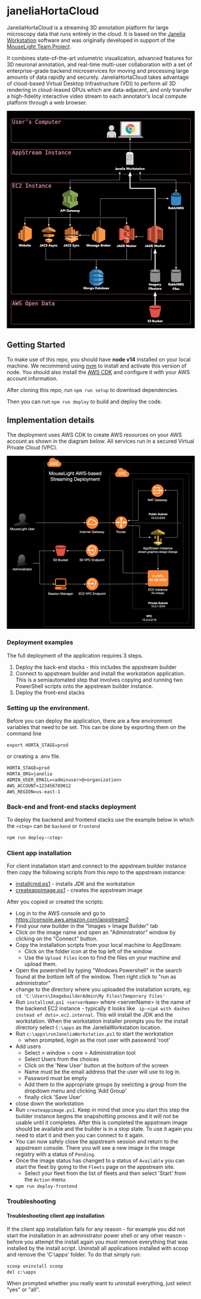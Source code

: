 # janeliaHortaCloud

JaneliaHortaCloud is a streaming 3D annotation platform for large microscopy data that runs entirely in the cloud. It is based on the [Janelia Workstation](https://github.com/JaneliaSciComp/workstation) software and was originally developed in support of the [MouseLight Team Project](https://www.janelia.org/project-team/mouselight). 

It combines state-of-the-art volumetric visualization, advanced features for 3D neuronal annotation, and real-time multi-user collaboration with a set of enterprise-grade backend microservices for moving and processing large amounts of data rapidly and securely. JaneliaHortaCloud takes advantage of cloud-based Virtual Desktop Infrastructure (VDI) to perform all 3D rendering in cloud-leased GPUs which are data-adjacent, and only transfer a high-fidelity interactive video stream to each annotator’s local compute platform through a web browser.

![System archtecture diagram](docs/images/system_architecture.png)

## Getting Started

To make use of this repo, you should have **node v14** installed on your local machine. We recommend using [nvm](https://github.com/nvm-sh/nvm) to install and activate this version of node. You should also install the [AWS CDK](https://aws.amazon.com/cdk/) and configure it with your AWS account information.

After cloning this repo, run `npm run setup` to download dependencies.

Then you can run `npm run deploy` to build and deploy the code.

## Implementation details

The deployment uses AWS CDK to create AWS resources on your AWS account as shown in the diagram below. All services run in a secured Virtual Private Cloud (VPC).

![Cloud archtecture diagram](docs/images/cloud_architecture.png)

### Deployment examples

The full deployment of the application requires 3 steps. 
1) Deploy the back-end stacks - this includes the appstream builder
2) Connect to appstream builder and install the workstation application. This is a semiautomated step that involves copying and running two PowerShell scripts onto the appstream builder instance.
3) Deploy the front-end stacks 


### Setting up the environment.
Before you can deploy the application, there are a few environment variables that need to be set.
This can be done by exporting them on the command line
```shell
export HORTA_STAGE=prod
```
or creating a .env file.
```
HORTA_STAGE=prod
HORTA_ORG=janelia
ADMIN_USER_EMAIL=<adminuser>@<organization>
AWS_ACCOUNT=123456789012
AWS_REGION=us-east-1
```
### Back-end and front-end stacks deployment
To deploy the backend and frontend stacks use the example below in which the `<step>` can be `backend` or `frontend`

```bash
npm run deploy-<step>
```

### Client app installation

For client installation start and connect to the appstream builder instance then copy the following scripts from this repo to the appstream instance:
- [installcmd.ps1](vpc_stack/src/asbuilder/installcmd.ps1) - installs JDK and the workstation
- [createappimage.ps1](vpc_stack/src/asbuilder/createappimage.ps1) - creates the appstream image

After you copied or created the scripts:
* Log in to the AWS console and go to https://console.aws.amazon.com/appstream2
* Find your new builder in the "Images > Image Builder" tab
* Click on the image name and open an "Administrator" window by clicking on the "Connect" button.
* Copy the installation scripts from your local machine to AppStream:
    * Click on the folder icon at the top left of the window
    * Use the `Upload Files` icon to find the files on your machine and upload them. 
* Open the powershell by typing "Windows Powershell" in the search found at the bottom left of the window. Then right click to "run as administrator"
* change to the directory where you uploaded the installation scripts, eg:<br/> `cd 'C:\Users\ImagebuilderAdmin\My Files\Temporary Files'`
* Run `installcmd.ps1 <serverName>` where &lt;serverName&gt; is the name of the backend EC2 instance - typically it looks like ` ip-<ip4 with dashes instead of dots>.ec2.internal`. This will install the JDK and the workstation. When the workstation installer prompts you for the install directory select `C:\apps` as the JaneliaWorkstation location.
* Run `c:\apps\runJaneliaWorkstation.ps1` to start the workstation 
    * when prompted, login as the root user with password 'root'
* Add users
    * Select > window > core > Administration tool
    * Select Users from the choices
    * Click on the 'New User' button at the bottom of the screen
    * Name must be the email address that the user will use to log in.
    * Password must be empty
    * Add them to the appropriate groups by seelcting a group from the dropdown menu and clicking 'Add Group'
    * finally click 'Save User'
* close down the workstation
* Run `createappimage.ps1`. Keep in mind that once you start this step the builder instance begins the snapshotting process and it will not be usable until it completes. After this is completed the appstream image should be available and the builder is in a stop state. To use it again you need to start it and then you can connect to it again.
* You can now safely close the appstream session and return to the appstream console. There you will see a new image in the image registry with a status of `Pending`.
* Once the image status has changed to a status of `Available` you can start the fleet by going to the `Fleets` page on the appstream site.
  * Select your fleet from the list of fleets and then select 'Start' from the `Action` menu.
* `npm run deploy-frontend`

### Troubleshooting

#### Troubleshooting client app installation
If the client app installation fails for any reason - for example you did not start the installation in an administrator power shell or any other reason - before you attempt the install again you must remove everything that was installed by the install script. Uninstall all applications installed with scoop and remove the 'C:\apps' folder. To do that simply run:
```
scoop uninstall scoop
del c:\apps
```
When prompted whether you really want to uninstall everything, just select "yes" or "all".
